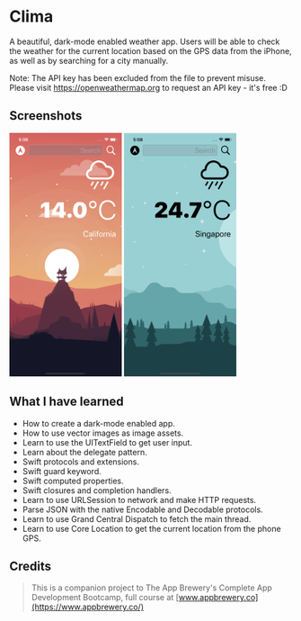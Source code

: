 
#  Clima

A beautiful, dark-mode enabled weather app. Users will be able to check the weather for the current location based on the GPS data from the iPhone, as well as by searching for a city manually.

Note: The API key has been excluded from the file to prevent misuse. Please visit https://openweathermap.org to request an API key - it's free :D

## Screenshots

<img src="Documentation/Screenshot1.png" width="200">     <img src="Documentation/Screenshot2.png" width="200">

## What I have learned

* How to create a dark-mode enabled app.
* How to use vector images as image assets.
* Learn to use the UITextField to get user input. 
* Learn about the delegate pattern.
* Swift protocols and extensions. 
* Swift guard keyword. 
* Swift computed properties.
* Swift closures and completion handlers.
* Learn to use URLSession to network and make HTTP requests.
* Parse JSON with the native Encodable and Decodable protocols. 
* Learn to use Grand Central Dispatch to fetch the main thread.
* Learn to use Core Location to get the current location from the phone GPS. 

## Credits

>This is a companion project to The App Brewery's Complete App Development Bootcamp, full course at [www.appbrewery.co](https://www.appbrewery.co/)

